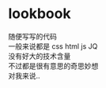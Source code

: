 # lookbook<br/>
随便写写的代码<br/>
一般来说都是 css html js JQ<br/>
没有好大的技术含量<br/>
不过都是很有意思的奇思妙想<br/>
对我来说..<br/>
